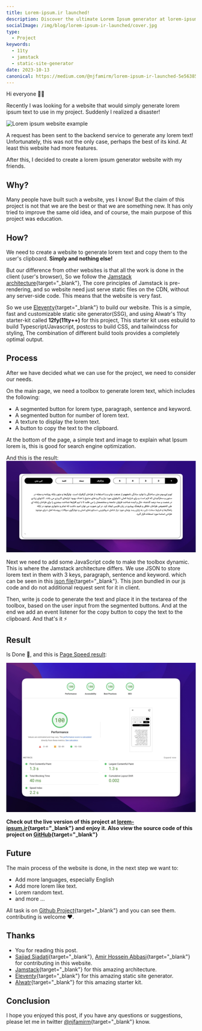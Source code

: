 ```yaml
---
title: Lorem-ipsum.ir launched!
description: Discover the ultimate Lorem Ipsum generator at lorem-ipsum.ir, a client-side, Jamstack-powered website offering fast, efficient, and user-friendly text generation for your projects. Built with Eleventy!
socialImage: /img/blog/lorem-ipsum-ir-launched/cover.jpg
type:
  - Project
keywords:
  - 11ty
  - jamstack
  - static-site-generator
date: 2023-10-13
canonical: https://medium.com/@njfamirm/lorem-ipsum-ir-launched-5e5638565ae7
---
```


Hi everyone 🙌🏻

Recently I was looking for a website that would simply generate lorem ipsum text to use in my project. Suddenly I realized a disaster!

<img src="https://cdn.njfamirm.ir/blog/lorem-ipsum-ir-launched/lorem-example.gif" alt="Lorem ipsum website example" loading="lazy" decoding="async" />

A request has been sent to the backend service to generate any lorem text! Unfortunately, this was not the only case, perhaps the best of its kind. At least this website had more features.

After this, I decided to create a lorem ipsum generator website with my friends.

## Why?

Many people have built such a website, yes I know!
But the claim of this project is not that we are the best or that we are something new. It has only tried to improve the same old idea, and of course, the main purpose of this project was education.

## How?

We need to create a website to generate lorem text and copy them to the user's clipboard. **Simply and nothing else!**

But our difference from other websites is that all the work is done in the client (user's browser), So we follow the [Jamstack architecture](https://jamstack.org/what-is-jamstack/){target="_blank"}, The core principles of Jamstack is pre-rendering, and so website need just serve static files on the CDN, without any server-side code. This means that the website is very fast.

So we use [Eleventy](https://www.11ty.dev/){target="_blank"} to build our website. This is a simple, fast and customizable static site generator(SSG), and using Alwatr's 11ty starter-kit called **12fy(11ty++)** for this project, This starter kit uses esbuild to build Typescript/Javascript, postcss to build CSS, and tailwindcss for styling, The combination of different build tools provides a completely optimal output.

## Process

After we have decided what we can use for the project, we need to consider our needs.

On the main page, we need a toolbox to generate lorem text, which includes the following:

- A segmented button for lorem type, paragraph, sentence and keyword.
- A segmented button for number of lorem text.
- A texture to display the lorem text.
- A button to copy the text to the clipboard.

At the bottom of the page, a simple text and image to explain what Ipsum lorem is, this is good for search engine optimization.

And this is the result:
![lorem-ipsum.ir page speed result](assets/img/blog/lorem-ipsum-ir-launched/lorem-toolbox.jpg)

Next we need to add some JavaScript code to make the toolbox dynamic. This is where the Jamstack architecture differs. We use JSON to store lorem text in them with 3 keys, paragraph, sentence and keyword. which can be seen in this [json file](https://github.com/njfamirm/lorem-ipsum.ir/blob/4dae42acae87f1d4a316a18dcd8709422146f99c/site/_js/data/lorem-ipsum-fa.json){target="_blank"}. This json bundled in our js code and do not additional request sent for it in client.

Then, write js code to generate the text and place it in the textarea of the toolbox, based on the user input from the segmented buttons. And at the end we add an event listener for the copy button to copy the text to the clipboard. And that's it ⚡️

## Result

Is Done 🎉, and this is [Page Speed result](https://pagespeed.web.dev/analysis/https-lorem-ipsum-ir/sacu27g5cb?form_factor=mobile):

![lorem-ipsum.ir page speed result](assets/img/blog/lorem-ipsum-ir-launched/result.jpg)

**Check out the live version of this project at [lorem-ipsum.ir](https://lorem-ipsum.ir){target="_blank"} and enjoy it. Also view the source code of this project on [GitHub](https://github.com/njfamirm/lorem-ipsum.ir){target="_blank"}**

## Future

The main process of the website is done, in the next step we want to:

- Add more languages, especially English
- Add more lorem like text.
- Lorem random text.
- and more ...

All task is on [Github Project](https://github.com/users/njfamirm/projects/6/views/1){target="_blank"} and you can see them. contributing is welcome ❤️.

## Thanks

- You for reading this post.
- [Sajjad Siadati](https://github.com/SMsajjadSM){target="_blank"}, [Amir Hossein Abbasi](https://github.com/AmirHosseinAbbasii){target="_blank"} for contributing in this website.
- [Jamstack](https://jamstack.org/){target="_blank"} for this amazing architecture.
- [Eleventy](https://www.11ty.dev/){target="_blank"} for this amazing static site generator.
- [Alwatr](https://github.com/alwatr){target="_blank"} for this amazing starter kit.

## Conclusion

I hope you enjoyed this post, if you have any questions or suggestions, please let me in twitter [@njfamirm](https://twitter.com/njfamirm){target="_blank"} know.
